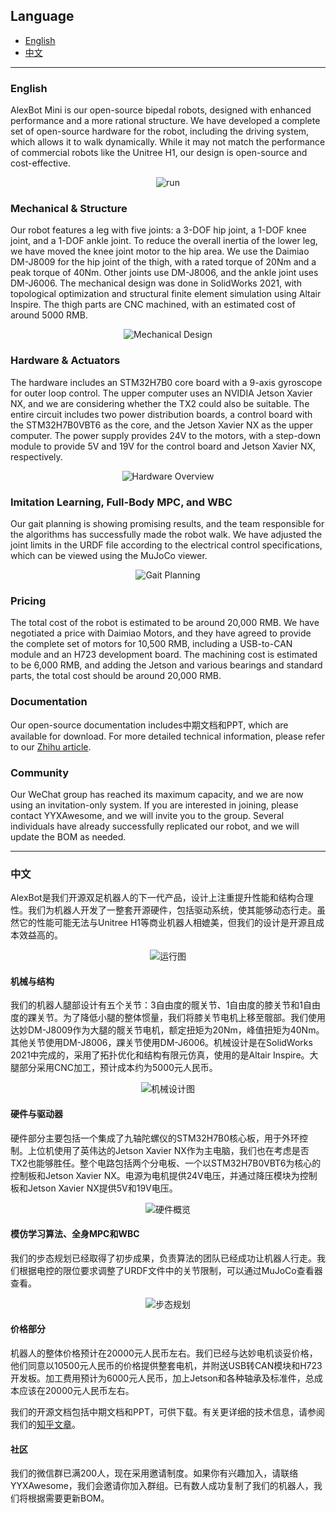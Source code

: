 ## Language

- [English](#english)
- [中文](#中文)

---

### English

AlexBot Mini is our open-source bipedal robots, designed with enhanced performance and a more rational structure. We have developed a complete set of open-source hardware for the robot, including the driving system, which allows it to walk dynamically. While it may not match the performance of commercial robots like the Unitree H1, our design is open-source and cost-effective.

<div style="text-align: center;">
    <img src="https://github.com/Alexhuge1/Alexbot/assets/79268846/a2eb591e-d456-4b0f-b197-b859c2b0c155" alt="run">
</div>

### Mechanical & Structure

Our robot features a leg with five joints: a 3-DOF hip joint, a 1-DOF knee joint, and a 1-DOF ankle joint. To reduce the overall inertia of the lower leg, we have moved the knee joint motor to the hip area. We use the Daimiao DM-J8009 for the hip joint of the thigh, with a rated torque of 20Nm and a peak torque of 40Nm. Other joints use DM-J8006, and the ankle joint uses DM-J6006. The mechanical design was done in SolidWorks 2021, with topological optimization and structural finite element simulation using Altair Inspire. The thigh parts are CNC machined, with an estimated cost of around 5000 RMB.

<div style="text-align: center;">
    <img alt="Mechanical Design" src="https://github.com/Alexhuge1/Alexbot/assets/79268846/150308cd-8ca5-4cd7-801d-cbc1b5fc478d">
</div>

### Hardware & Actuators

The hardware includes an STM32H7B0 core board with a 9-axis gyroscope for outer loop control. The upper computer uses an NVIDIA Jetson Xavier NX, and we are considering whether the TX2 could also be suitable. The entire circuit includes two power distribution boards, a control board with the STM32H7B0VBT6 as the core, and the Jetson Xavier NX as the upper computer. The power supply provides 24V to the motors, with a step-down module to provide 5V and 19V for the control board and Jetson Xavier NX, respectively.

<div style="text-align: center;">
    <img alt="Hardware Overview" src="https://github.com/Alexhuge1/Alexbot/assets/79268846/45d509cd-a820-4300-86af-de6eaf1d7879">
</div>

### Imitation Learning, Full-Body MPC, and WBC

Our gait planning is showing promising results, and the team responsible for the algorithms has successfully made the robot walk. We have adjusted the joint limits in the URDF file according to the electrical control specifications, which can be viewed using the MuJoCo viewer.

<div style="text-align: center;">
    <img alt="Gait Planning" src="https://github.com/Alexhuge1/Alexbot/assets/79268846/ca007be0-8ff4-47b6-8b23-acb9bd97a089">
</div>

### Pricing

The total cost of the robot is estimated to be around 20,000 RMB. We have negotiated a price with Daimiao Motors, and they have agreed to provide the complete set of motors for 10,500 RMB, including a USB-to-CAN module and an H723 development board. The machining cost is estimated to be 6,000 RMB, and adding the Jetson and various bearings and standard parts, the total cost should be around 20,000 RMB.

### Documentation

Our open-source documentation includes中期文档和PPT, which are available for download. For more detailed technical information, please refer to our [Zhihu article](https://zhuanlan.zhihu.com/p/69235601413).

### Community

Our WeChat group has reached its maximum capacity, and we are now using an invitation-only system. If you are interested in joining, please contact YYXAwesome, and we will invite you to the group. Several individuals have already successfully replicated our robot, and we will update the BOM as needed.


---

### 中文

AlexBot是我们开源双足机器人的下一代产品，设计上注重提升性能和结构合理性。我们为机器人开发了一整套开源硬件，包括驱动系统，使其能够动态行走。虽然它的性能可能无法与Unitree H1等商业机器人相媲美，但我们的设计是开源且成本效益高的。

<div style="text-align: center;">
    <img alt="运行图" src="https://github.com/Alexhuge1/Alexbot/assets/79268846/a2eb591e-d456-4b0f-b197-b859c2b0c155">
</div>

#### 机械与结构

我们的机器人腿部设计有五个关节：3自由度的髋关节、1自由度的膝关节和1自由度的踝关节。为了降低小腿的整体惯量，我们将膝关节电机上移至髋部。我们使用达妙DM-J8009作为大腿的髋关节电机，额定扭矩为20Nm，峰值扭矩为40Nm。其他关节使用DM-J8006，踝关节使用DM-J6006。机械设计是在SolidWorks 2021中完成的，采用了拓扑优化和结构有限元仿真，使用的是Altair Inspire。大腿部分采用CNC加工，预计成本约为5000元人民币。

<div style="text-align: center;">
    <img alt="机械设计图" src="https://github.com/Alexhuge1/Alexbot/assets/79268846/150308cd-8ca5-4cd7-801d-cbc1b5fc478d">
</div>

#### 硬件与驱动器

硬件部分主要包括一个集成了九轴陀螺仪的STM32H7B0核心板，用于外环控制。上位机使用了英伟达的Jetson Xavier NX作为主电脑，我们也在考虑是否TX2也能够胜任。整个电路包括两个分电板、一个以STM32H7B0VBT6为核心的控制板和Jetson Xavier NX。电源为电机提供24V电压，并通过降压模块为控制板和Jetson Xavier NX提供5V和19V电压。

<div style="text-align: center;">
    <img alt="硬件概览" src="https://github.com/Alexhuge1/Alexbot/assets/79268846/45d509cd-a820-4300-86af-de6eaf1d7879">
</div>

#### 模仿学习算法、全身MPC和WBC

我们的步态规划已经取得了初步成果，负责算法的团队已经成功让机器人行走。我们根据电控的限位要求调整了URDF文件中的关节限制，可以通过MuJoCo查看器查看。

<div style="text-align: center;">
    <img alt="步态规划" src="https://github.com/Alexhuge1/Alexbot/assets/79268846/ca007be0-8ff4-47b6-8b23-acb9bd97a089">
</div>

#### 价格部分

机器人的整体价格预计在20000元人民币左右。我们已经与达妙电机谈妥价格，他们同意以10500元人民币的价格提供整套电机，并附送USB转CAN模块和H723开发板。加工费用预计为6000元人民币，加上Jetson和各种轴承及标准件，总成本应该在20000元人民币左右。


我们的开源文档包括中期文档和PPT，可供下载。有关更详细的技术信息，请参阅我们的[知乎文章](https://zhuanlan.zhihu.com/p/69235601413)。

#### 社区

我们的微信群已满200人，现在采用邀请制度。如果你有兴趣加入，请联络YYXAwesome，我们会邀请你加入群组。已有数人成功复制了我们的机器人，我们将根据需要更新BOM。
